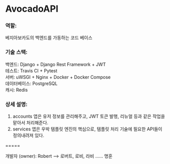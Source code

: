 # AvocadoAPI  

### 역할:  

베지아보카도의 백엔드를 가동하는 코드 베이스  

### 기술 스택:  

백엔드: Django + Django Rest Framework + JWT  
테스트: Travis CI + Pytest  
서버: uWSGI + Nginx + Docker + Docker Compose  
데이터베이스: PostgreSQL  
캐시: Redis  

### 상세 설명:  

1. accounts 앱은 유저 정보를 관리해주고, JWT 토큰 발행, 리뉴얼 등과 같은 작업을 맡아서 처리해준다.  
2. services 앱은 우박 템플릿 엔진의 핵심으로, 템플릿 처리 기술에 필요한 API들이 정의내려져 있다.

=====

개발자 (owner): Robert --> 로버트, 로비, 라비 ...... 명훈
